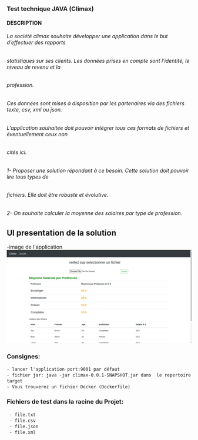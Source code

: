 ### Test technique JAVA (Climax)

#### DESCRIPTION
###### La société climax souhaite développer une application dans le but d’effectuer des rapports
###### statistiques sur ses clients. Les données prises en compte sont l’identité, le niveau de revenu et la
###### profession.
###### Ces données sont mises à disposition par les partenaires via des fichiers texte, csv, xml ou json.
###### L’application souhaitée doit pouvoir intégrer tous ces formats de fichiers et éventuellement ceux non
###### cités ici.
###### 1- Proposer une solution répondant à ce besoin. Cette solution doit pouvoir lire tous types de
###### fichiers. Elle doit être robuste et évolutive.
###### 2- On souhaite calculer la moyenne des salaires par type de profession.

## UI presentation de la solution
-image de l'application
![alt text](Screenshot%20from%202024-01-29%2002-26-41.png)

### Consignes:
    - lancer l'application port:9001 par défaut 
    - fichier jar: java -jar climax-0.0.1-SNAPSHOT.jar dans  le repertoire target
    - Vous trouverez un fichier Docker (Dockerfile)
### Fichiers de test dans la racine du Projet:
     - file.txt
     - file.csv
     - file.json
     - file.xml
